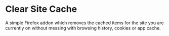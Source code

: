 # Clear Site Cache

A simple Firefox addon which removes the cached items for the site you are currently on without messing with browsing history, cookies or app cache.
